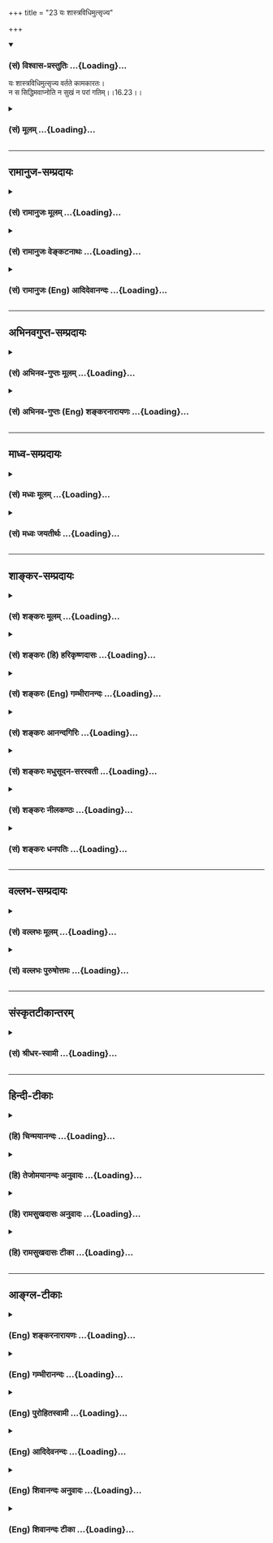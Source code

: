 +++
title = "23 यः शास्त्रविधिमुत्सृज्य"

+++
<div class="js_include" newlevelforh1="3" title="(सं) विश्वास-प्रस्तुतिः" unfilled url="/purANam/mahAbhAratam/06-bhIShma-parva/02-bhagavad-gItA-parva/saMskRtam/vishvAsa-prastutiH/16_daivAsura-sampad-vib/23_yaH_shAstravidhim.md">
<details open><summary><h3>(सं) विश्वास-प्रस्तुतिः ...{Loading}...</h3></summary>

यः शास्त्रविधिमुत्सृज्य वर्तते कामकारतः।  
न स सिद्धिमवाप्नोति न सुखं न परां गतिम्।।16.23।।
</details>
</div>
<div class="js_include collapsed" newlevelforh1="3" title="(सं) मूलम्" unfilled url="/purANam/mahAbhAratam/06-bhIShma-parva/02-bhagavad-gItA-parva/saMskRtam/mUlam/16_daivAsura-sampad-vib/23_yaH_shAstravidhim.md">
<details><summary><h3>(सं) मूलम् ...{Loading}...</h3></summary>

यः शास्त्रविधिमुत्सृज्य वर्तते कामकारतः।  
न स सिद्धिमवाप्नोति न सुखं न परां गतिम्।।16.23।।
</details>
</div>


_________________
## रामानुज-सम्प्रदायः
<div class="js_include collapsed" newlevelforh1="3" title="(सं) रामानुजः मूलम्" unfilled url="/purANam/mahAbhAratam/06-bhIShma-parva/02-bhagavad-gItA-parva/saMskRtam/rAmAnujaH/mUlam/16_daivAsura-sampad-vib/23_yaH_shAstravidhim.md">
<details><summary><h3>(सं) रामानुजः मूलम् ...{Loading}...</h3></summary>

।।16.23।।**शास्त्रं** वेदाः **विधिः** अनुशासनम् वेदाख्यं मदनुशासनम्
**उत्सृज्य यः कामकारतो वर्तते** स्वच्छन्दानुगणमार्गेण वर्तते; **न स
सिद्धिम् अवाप्नोति;** न काम् अपि आमुष्मिकीं सिद्धिम् अवाप्नोति। **न
सुखं** ऐहिकम् अपि किञ्चिद् अवाप्नोति। **न परां गतिम्** कुतः परां गतिं
प्राप्नोति इत्यर्थः।

</details>
</div>
<div class="js_include collapsed" newlevelforh1="3" title="(सं) रामानुजः वेङ्कटनाथः" unfilled url="/purANam/mahAbhAratam/06-bhIShma-parva/02-bhagavad-gItA-parva/saMskRtam/rAmAnujaH/venkaTanAthaH/16_daivAsura-sampad-vib/23_yaH_shAstravidhim.md">
<details><summary><h3>(सं) रामानुजः वेङ्कटनाथः ...{Loading}...</h3></summary>

  
  
।।16.23।। आसुरस्वभावेषु मूलतया प्रधानभूतास्त्रय उक्ताः तेभ्योऽपि
प्रधानतमःपरिहार्यो हेतुरनन्तरमुच्यत इत्याहशास्त्रानादर इति।
सर्वावस्थसमस्तपुरुषहितानुशासनाच्छास्त्रशब्दो वेदेष्वेव प्रथमं प्राप्तः
तदनुबन्धादन्येष्वित्यभिप्रायेणाऽऽहशास्त्रं वेदा इति। विधायकवाक्यस्य
शास्त्रशब्देनोपात्तत्वात् तद्व्यापारोऽत्र विधिशब्दविवक्षित इत्याह --
विधिरनुशासनमिति। फलितमाह -- वेदाख्यं मदनुशासनमिति। शास्त्रमेव विधिरिति
सामानाधिकरण्यं वा विवक्षितम्। मदनुशासनं इत्यनेनश्रुतिः स्मृतिर्ममैवाज्ञा
\[वि.ध.76।31\] इत्यादिस्मारणम्। एतेनान्यथा लिङ्गाद्यर्थं वर्णयन्तोऽपि
प्रत्युक्ताः। लिङादयो हि प्रशासितुरभिप्रायमाक्षेपादभिधानतो वा
व्यञ्जयन्ति। शास्त्रप्रतिपक्षभूतः कामकारोऽत्र न शास्त्रीयवैकल्पिकादिविषय
इत्यभिप्रायेणाऽऽहस्वच्छन्दानुगुणमार्गेति। अथ केन प्रयुक्तोऽयं \[3।36\]काम
एष क्रोध एषः \[3।37\] इत्याद्युक्तकामप्रयुक्तेत्युक्तं भवति। या
वेदबाह्याः स्मृतयो याश्च कांश्च कुदृष्टयः। सर्वास्ता निष्फलाः प्रेत्य
तमोनिष्ठा हि ताः स्मृताः \[मनुः12।96कू.पु.पू.7।2।31\]
इत्याद्यनुसन्धानेनाऽऽहन कामप्यामुष्मिकीं सिद्धिमिति।
आमुष्मिकसुखहेतुभूतामुपायसिद्धिमित्यर्थः। न सुखं न स्वर्गादिसुखमित्यर्थः।
यद्वाआमुष्मिकीं सिद्धिमिति स्वर्गादिफलविषयम्सुखमिति त्वैहिकपरम् अत एव हि
किञ्चिच्छब्दः। इहापि हि सुखं शास्त्रीयानुष्ठानजनितपरमपुरुषानुग्रहादेव।
अत एव ह्युच्यते -- अनाराधितगोविन्दा ये नरा दुःखभागिनः \[वि.ध.19।13\]
इति। कैमुत्यप्रदर्शनायात्रान्यसुखसमभिव्याहार इत्याह -- कुतः परां
गतिमिति।  
  

</details>
</div>
<div class="js_include collapsed" newlevelforh1="3" title="(सं) रामानुजः (Eng) आदिदेवानन्दः" unfilled url="/purANam/mahAbhAratam/06-bhIShma-parva/02-bhagavad-gItA-parva/saMskRtam/rAmAnujaH/english/AdidevAnandaH/16_daivAsura-sampad-vib/23_yaH_shAstravidhim.md">
<details><summary><h3>(सं) रामानुजः (Eng) आदिदेवानन्दः ...{Loading}...</h3></summary>

16.23 Here Sastra means Vedas. Vidhi stands for injunction. He who
abandons My injunction called Vedas and acts under the influence of
desire, viz., takes the path according to his own wishes, does not
attain perfection, He does not reach any Siddhi in the next world, nor
does he find the slighest happiness in this world, let alone the
attainment of the supreme state. It is not possible for him to do so.
Such is the meaning.

</details>
</div>


_________________
## अभिनवगुप्त-सम्प्रदायः
<div class="js_include collapsed" newlevelforh1="3" title="(सं) अभिनव-गुप्तः मूलम्" unfilled url="/purANam/mahAbhAratam/06-bhIShma-parva/02-bhagavad-gItA-parva/saMskRtam/abhinava-guptaH/mUlam/16_daivAsura-sampad-vib/23_yaH_shAstravidhim.md">
<details><summary><h3>(सं) अभिनव-गुप्तः मूलम् ...{Loading}...</h3></summary>

।।16.23 -- 16.24।। न चैतत् पुरुषवचनमित्यनादरणीयम्; अपि तु
अनादिशास्त्रमत्र प्रमाणम् इत्युच्यते -- यः शास्त्रविधिमिति। तस्मादिति।
शास्त्रविधिं त्यजत स्वमनीषयैव कार्याकार्यविचारं कुर्वतः प्रत्युत
नरकपातः। तस्मात् आत्मबुद्ध्या +++(S;;N add शास्त्रमननुसृत्य after
आत्मबुद्ध्या)+++ कार्याकार्यव्यवस्थां मा कार्षीः इति तात्पर्यम् \[इति\]।

</details>
</div>
<div class="js_include collapsed" newlevelforh1="3" title="(सं) अभिनव-गुप्तः (Eng) शङ्करनारायणः" unfilled url="/purANam/mahAbhAratam/06-bhIShma-parva/02-bhagavad-gItA-parva/saMskRtam/abhinava-guptaH/english/shankaranArAyaNaH/16_daivAsura-sampad-vib/23_yaH_shAstravidhim.md">
<details><summary><h3>(सं) अभिनव-गुप्तः (Eng) शङ्करनारायणः ...{Loading}...</h3></summary>

16.23 See Coment under 16.24

</details>
</div>


_________________
## माध्व-सम्प्रदायः
<div class="js_include collapsed" newlevelforh1="3" title="(सं) मध्वः मूलम्" unfilled url="/purANam/mahAbhAratam/06-bhIShma-parva/02-bhagavad-gItA-parva/saMskRtam/madhvaH/mUlam/16_daivAsura-sampad-vib/23_yaH_shAstravidhim.md">
<details><summary><h3>(सं) मध्वः मूलम् ...{Loading}...</h3></summary>

।।16.23।। Sri Madhvacharya did not comment on this sloka.,

</details>
</div>
<div class="js_include collapsed" newlevelforh1="3" title="(सं) मध्वः जयतीर्थः" unfilled url="/purANam/mahAbhAratam/06-bhIShma-parva/02-bhagavad-gItA-parva/saMskRtam/madhvaH/jayatIrthaH/16_daivAsura-sampad-vib/23_yaH_shAstravidhim.md">
<details><summary><h3>(सं) मध्वः जयतीर्थः ...{Loading}...</h3></summary>

।।16.23।। Sri Jayatirtha did not comment on this sloka.  
  

</details>
</div>


_________________
## शाङ्कर-सम्प्रदायः
<div class="js_include collapsed" newlevelforh1="3" title="(सं) शङ्करः मूलम्" unfilled url="/purANam/mahAbhAratam/06-bhIShma-parva/02-bhagavad-gItA-parva/saMskRtam/shankaraH/mUlam/16_daivAsura-sampad-vib/23_yaH_shAstravidhim.md">
<details><summary><h3>(सं) शङ्करः मूलम् ...{Loading}...</h3></summary>

।।16.23।। --,**यः शास्त्रविधिं** शास्त्रं वेदः तस्य विधिं
कर्तव्याकर्तव्यज्ञानकारणं विधिप्रतिषेधाख्यम् **उत्सृज्य** त्यक्त्वा
**वर्तते कामकारतः** कामप्रयुक्तः सन्; **न सः सिद्धिं**
पुरुषार्थयोग्यताम् **अवाप्नोति; न** अपि अस्मिन् लोके **सुखं न** अपि
**परां** प्रकृष्टां **गतिं** स्वर्गं मोक्षं वा।।

</details>
</div>
<div class="js_include collapsed" newlevelforh1="3" title="(सं) शङ्करः (हि) हरिकृष्णदासः" unfilled url="/purANam/mahAbhAratam/06-bhIShma-parva/02-bhagavad-gItA-parva/saMskRtam/shankaraH/hindI/harikRShNadAsaH/16_daivAsura-sampad-vib/23_yaH_shAstravidhim.md">
<details><summary><h3>(सं) शङ्करः (हि) हरिकृष्णदासः ...{Loading}...</h3></summary>

।।16.23।। इस समस्त आसुरी सम्पत्तिके त्यागका और कल्याणमय आचरणोंका; मूल
कारण शास्त्र है; शास्त्रप्रमाणसे ही दोनों किये जा सकते हैं; अन्यथा नहीं;
अतः --, जो मनुष्य शास्त्रके विधानको; अर्थात् कर्तव्यअकर्तव्यके ज्ञानका
कारण जो विधिनिषेधबोधक आदेश है उसको; छोड़कर कामनासे प्रयुक्त हुआ बर्तता
है; वह न तो सिद्धिको -- पुरुषार्थकी योग्यताको पाता है; न इस लोकमें सुख
पाता है और न परम गतिको अर्थात् स्वर्ग या मोक्षको ही पाता है।

</details>
</div>
<div class="js_include collapsed" newlevelforh1="3" title="(सं) शङ्करः (Eng) गम्भीरानन्दः" unfilled url="/purANam/mahAbhAratam/06-bhIShma-parva/02-bhagavad-gItA-parva/saMskRtam/shankaraH/english/gambhIrAnandaH/16_daivAsura-sampad-vib/23_yaH_shAstravidhim.md">
<details><summary><h3>(सं) शङ्करः (Eng) गम्भीरानन्दः ...{Loading}...</h3></summary>

16.23 Utsrjiya, ignoring, setting aside; sastra-vidhim, the precept of
the scriptures, which is th source of the knoweldge of what is duty and
what is not-called injunction and prohibition; yah, he who; vartate,
acts; kama-karatah, under the impulsion of passion; sah, he; na, does
not; avapnoti, attain; siddhim, perfection, fitness for Liberation; nor
even sukham, happiness in this world; nor even the param, supreme best;
gatim, Goal-heaven or Liberation.

</details>
</div>
<div class="js_include collapsed" newlevelforh1="3" title="(सं) शङ्करः आनन्दगिरिः" unfilled url="/purANam/mahAbhAratam/06-bhIShma-parva/02-bhagavad-gItA-parva/saMskRtam/shankaraH/AnandagiriH/16_daivAsura-sampad-vib/23_yaH_shAstravidhim.md">
<details><summary><h3>(सं) शङ्करः आनन्दगिरिः ...{Loading}...</h3></summary>

।।16.23।। आसुर्याः संपदो वर्जने श्रेयसश्च करणे किं कारणं तदाह --
**सर्वस्येति।** तस्य कारणत्वं साधयति -- **शास्त्रेति।**
उक्तमुपजीव्यानन्तरश्लोकं प्रवर्तयति -- **अत इति।** शिष्यतेऽनुशिष्यते
बोध्यतेऽनेनापूर्वोऽर्थ इति शास्त्रं तच्च विधिनिषेधात्मकमित्युपेत्य
व्याचष्टे -- **कर्तव्येति।** कामस्य करणं कामकारस्तस्माद्धेतोरित्युपेत्य
कामाधीना शास्त्रविमुखस्य प्रवृत्तिरित्याह -- **कामेति।**
कामाधीनप्रवृत्तेः सदा पुमर्थायोग्यस्य सर्वपुरुषार्थासिद्धिरित्याह --
**नापीति।**

</details>
</div>
<div class="js_include collapsed" newlevelforh1="3" title="(सं) शङ्करः मधुसूदन-सरस्वती" unfilled url="/purANam/mahAbhAratam/06-bhIShma-parva/02-bhagavad-gItA-parva/saMskRtam/shankaraH/madhusUdana-sarasvatI/16_daivAsura-sampad-vib/23_yaH_shAstravidhim.md">
<details><summary><h3>(सं) शङ्करः मधुसूदन-सरस्वती ...{Loading}...</h3></summary>

।।16.23।। यस्मादश्रेयोनाचरणस्य श्रेयआचरणस्य न शास्त्रमेव निमित्तं तयोः
शास्त्रैकगम्यत्वात्तस्मात् -- यः शास्त्रविधिमुत्सृज्येति।
शिष्यतेऽनुशिष्यतेऽपूर्वोऽर्थो बोध्यतेऽनेनेति शास्त्रं
वेदस्तदुपजीविस्मृतिपुराणादि च; तत्संबन्धी विधिर्लिङादिशब्दः कुर्यान्न
कुर्यादित्येवं प्रवर्तनानिवर्तनात्मकः
कर्तव्याकर्तव्यज्ञानहेतुर्विधिनिषेधाख्यस्तं शास्त्रविधिं
विधिनिषेधातिरिक्तमपि ब्रह्मप्रतिपादकं शास्त्रमस्तीति सूचयितुं विधिशब्दः।
उत्सृज्याश्रद्धया परित्यज्य कामकारतः स्वेच्छामात्रेण वर्तते विहितमपि
नाचरति निषिद्धमप्याचरति यः सः संसिद्धिं
पुरुषार्थप्राप्तियोग्यामन्तःकरणशुद्धिं कर्माणि कुर्वन्नपि नाप्नोति। न
सुखमैहिकं; नापि परां प्रकृष्टां गतिं स्वर्गं मोक्षं वा।

</details>
</div>
<div class="js_include collapsed" newlevelforh1="3" title="(सं) शङ्करः नीलकण्ठः" unfilled url="/purANam/mahAbhAratam/06-bhIShma-parva/02-bhagavad-gItA-parva/saMskRtam/shankaraH/nIlakaNThaH/16_daivAsura-sampad-vib/23_yaH_shAstravidhim.md">
<details><summary><h3>(सं) शङ्करः नीलकण्ठः ...{Loading}...</h3></summary>

।।16.23।। न केवलं काष्ठतपस्विवत्कामादित्यागमात्रेणोच्छास्त्रवर्ती
सिध्यतीत्याह -- **य इति।** शास्त्रविधिं शास्त्रेण
इष्टसाधनतयाऽनिष्टसाधनतया च ज्ञापितंब्राह्मणो यजेत;न सुरां पिबेत्
इत्यादिना विहितं निषिद्धं च उत्सृज्य विहितमकरणेन निषिद्धमाचरणेन च
उत्सृज्य यो वर्तते कामकारत इच्छया स सिद्धिं चित्तशुद्धिं,सुखं
वैराग्यादिजनितां तृप्तिं परां गतिं मोक्षं च नावाप्नोति।

</details>
</div>
<div class="js_include collapsed" newlevelforh1="3" title="(सं) शङ्करः धनपतिः" unfilled url="/purANam/mahAbhAratam/06-bhIShma-parva/02-bhagavad-gItA-parva/saMskRtam/shankaraH/dhanapatiH/16_daivAsura-sampad-vib/23_yaH_shAstravidhim.md">
<details><summary><h3>(सं) शङ्करः धनपतिः ...{Loading}...</h3></summary>

।।16.23।। आसुर्याः संपदः परिवर्जनस्य श्रेयआचरणस्य च किं
कारणमित्यपेक्षायामुभयं शास्त्रप्रमाणाच्छक्यं कर्तुं नान्यथाऽत उभयोः
शास्त्रं कारणमिति बोधयितुं शास्त्रविधित्यागेऽनर्थमाह -- य इति।
शिष्यतेऽनुशिष्यते बोध्यतेऽनेनाज्ञातोऽर्थ इति शास्त्रं
वेदस्तदुपजीविस्मृतीतिहासपुराणादि च तस्य विधिः कुर्यान्न कुर्यादिति
कर्तव्याकर्तव्यज्ञानकारणं शास्त्र संबन्धिविधिनिषेधाख्यस्तं यः
शास्त्रविधिमुत्सृज्य विहाय कामकारतः स्वेच्छानुसारेण वर्तते कामस्य करणं
कामकारस्तस्माद्वेतोः शास्त्रविधिमुत्सृत्येति वा संबन्धः। संसिद्धिं
पुरुषार्थयोग्यतां चित्तशुद्य्धादिलक्षणआं नावप्नोति नास्मिँल्लोके सुखं
नापि परां प्रकृष्टां गतिं स्वर्गं मोक्षं चाप्नोति।

</details>
</div>


_________________
## वल्लभ-सम्प्रदायः
<div class="js_include collapsed" newlevelforh1="3" title="(सं) वल्लभः मूलम्" unfilled url="/purANam/mahAbhAratam/06-bhIShma-parva/02-bhagavad-gItA-parva/saMskRtam/vallabhaH/mUlam/16_daivAsura-sampad-vib/23_yaH_shAstravidhim.md">
<details><summary><h3>(सं) वल्लभः मूलम् ...{Loading}...</h3></summary>

।।16.23।। कामादित्यागश्च शास्त्रोक्तस्वधर्माचरणां विना न भवतीत्याह -- य
इति। सर्वःब्रह्मादयस्त्ववयवाः पुरुषोत्तमस्य इत्याज्ञाय देवयजनं हरिणा
सदोक्तं इति शास्त्रविधिमुत्सृज्य कामकारतः अशास्त्रीयस्वच्छन्दश्रद्धातो
वर्त्तते; न च सिद्धिं कामपि तत्त्वज्ञानाप्तिरूपामामुष्मिकीं वा
समवाप्नोति सुखमैहिकमपि नाप्नोति; न च परां गतिमपि।

</details>
</div>
<div class="js_include collapsed" newlevelforh1="3" title="(सं) वल्लभः पुरुषोत्तमः" unfilled url="/purANam/mahAbhAratam/06-bhIShma-parva/02-bhagavad-gItA-parva/saMskRtam/vallabhaH/puruShottamaH/16_daivAsura-sampad-vib/23_yaH_shAstravidhim.md">
<details><summary><h3>(सं) वल्लभः पुरुषोत्तमः ...{Loading}...</h3></summary>

  
  
।।16.23।। किञ्च -- असुराश्च अशास्त्रविहिताः असत्कर्मणि निरता अतो
यश्चैतत्सङ्गत्यागी न किन्तु तद्भक्तोऽशास्त्रं कर्म करोति न स मुक्तिं
प्राप्नोतीत्याह -- यः शास्त्रेति। आसुरसङ्गात्तु यः शास्त्रविधिमुत्सृज्य
अवगणय्य कामकारतः स्वेच्छातः अशास्त्रेषु वर्तते; स न सिद्धिं
स्वमनोभिलाषं; न सुखं मनोनिर्वृतिं; न परां गतिं मोक्षं
प्राप्नोतीत्यर्थः।  
  

</details>
</div>


_________________
## संस्कृतटीकान्तरम्
<div class="js_include collapsed" newlevelforh1="3" title="(सं) श्रीधर-स्वामी" unfilled url="/purANam/mahAbhAratam/06-bhIShma-parva/02-bhagavad-gItA-parva/saMskRtam/shrIdhara-svAmI/16_daivAsura-sampad-vib/23_yaH_shAstravidhim.md">
<details><summary><h3>(सं) श्रीधर-स्वामी ...{Loading}...</h3></summary>

।।16.23।। कामादित्यागश्च स्वधर्माचरणं विना न भवतीत्याह **-- य इति।**
शास्त्रविधिं वेदविहितं धर्ममुत्सृज्य यः कामकारतो यथेच्छं वर्तते स
सिद्धिं तत्त्वज्ञानं न प्राप्नोति। नच सुखमुपशमं नच परां गतिं मुक्तिं
प्राप्नोति।

</details>
</div>


_________________
## हिन्दी-टीकाः
<div class="js_include collapsed" newlevelforh1="3" title="(हि) चिन्मयानन्दः" unfilled url="/purANam/mahAbhAratam/06-bhIShma-parva/02-bhagavad-gItA-parva/hindI/chinmayAnandaH/16_daivAsura-sampad-vib/23_yaH_shAstravidhim.md">
<details><summary><h3>(हि) चिन्मयानन्दः ...{Loading}...</h3></summary>

।।16.23।। गीताचार्य भगवान् श्रीकृष्ण का उपदेश यह है कि कामक्रोधादि
आत्मघातक अवगुणों के त्याग से आन्तरिक शक्तियों का जो संचय किया जाता है;
उसका आत्मोन्नति के लिए सदुपयोग करना चाहिए। ऐसा न करने पर मनुष्य का जो
पतन होता है; उससे पुन ऊपर उठना अति कठिन हो जाता है। रावणादि के समान
असुरों का चरित्र इस तथ्य का विशिष्ट प्रमाण है। ये असुर तपश्चर्या के
द्वारा असीम शक्तियां प्राप्त करते थे; परन्तु उसके दुरुपयोग करके वे
आत्मनाश ही करते थे उनकी शक्तियां ऐसी अद्भुत और भयंकर थीं कि उन्होंने
अपनी पीढ़ी को हिला दिया था और उसे चूरचूर कर पृथ्वी की धूल चटा दी थी।
स्वयं को तथा इस जगत् को अनर्थ से सुरक्षित रख्ाने के लिए लोगों को गम्भीर
चेतावनी की आवश्यकता है। इन अन्तिम दो श्लोकों में यही चेतावनी दी गयी
है। जो पुरुष शास्त्रविधि की उपेक्षा करके अपनी स्वच्छन्द प्रकृति के अनुसार
ही काम करता है; उसे वस्तुत किसी प्रकार का भी लाभ नहीं होता। यहाँ शास्त्र
शब्द से कठिन और विस्तृत कर्मकाण्ड को ही समझना आवश्यक नहीं है; जिसका
अनुष्ठान और उपदेश रूढ़िवादी लोग विशेष बल देकर करते हैं। ब्रह्यविद्या का
तथा तत्प्राप्ति के साधनों का उपदेश जिन ग्रन्थों में दिया गया है उन्हें
यहाँ शास्त्र कहा गया है। ऐसे ग्रन्थ मुख्यत उपनिषद् हैं। वेदान्त के
प्रतिपाद्य विषय तथा परिभाषिक शब्दावली का वर्णन करने वाले ग्रन्थों को
प्रकरण ग्रन्थ कहा जाता हैं। गीता में ब्रह्मविद्या तथा तत्प्राप्ति के
साधन उपदिष्ट है; इसलिए गीता भी शास्त्र ही है। कामकारत प्रस्तुत खण्ड में
काम; क्रोध और लोभ के त्याग का उपदेश दिया गया है। हमने यह देखा कि क्रोध
और लोभ का मूल कारण काम ही है। इसलिए; भगवान् श्रीकृष्ण यहाँ केवल काम का
ही उल्लेख करते हुए कहते हैं कि काम से प्रेरित मनुष्य को परम लक्ष्य की
प्राप्ति नहीं होती। वह न सिद्धि प्राप्त करता है न सुख और न परा गति। गीता
के उपदेश का पालन न करने से क्या हानि होगी इसका उत्तर यह है कि कामना से
प्रेरित; लोभ से प्रोत्साहित और क्रोध से विक्षिप्त पुरुष सदैव अशान्ति और
क्रूर मनाद्वेगों से पूर्ण जीवन को ही प्राप्त करता है। ऐसा पुरुष न सुख
प्राप्त करता है और न आत्मविकास। अत; निष्कर्ष यह निकलता है कि

</details>
</div>
<div class="js_include collapsed" newlevelforh1="3" title="(हि) तेजोमयानन्दः अनुवादः" unfilled url="/purANam/mahAbhAratam/06-bhIShma-parva/02-bhagavad-gItA-parva/hindI/tejomayAnandaH/anuvAdaH/16_daivAsura-sampad-vib/23_yaH_shAstravidhim.md">
<details><summary><h3>(हि) तेजोमयानन्दः अनुवादः ...{Loading}...</h3></summary>

।।16.23।। जो पुरुष शास्त्रविधि को त्यागकर अपनी कामना से प्रेरित होकर ही
कार्य करता है, वह न पूर्णत्व की सिद्धि प्राप्त करता है, न सुख और न परा
गति।।

</details>
</div>
<div class="js_include collapsed" newlevelforh1="3" title="(हि) रामसुखदासः अनुवादः" unfilled url="/purANam/mahAbhAratam/06-bhIShma-parva/02-bhagavad-gItA-parva/hindI/rAmasukhadAsaH/anuvAdaH/16_daivAsura-sampad-vib/23_yaH_shAstravidhim.md">
<details><summary><h3>(हि) रामसुखदासः अनुवादः ...{Loading}...</h3></summary>

।।16.23।।****जो मनुष्य शास्त्रविधिको छोड़कर अपनी इच्छासे मनमाना आचरण
करता है, वह न सिद्धि-(अन्तःकरणकी शुद्धि-) को, न सुखको और न परमगतिको ही
प्राप्त होता है।

</details>
</div>
<div class="js_include collapsed" newlevelforh1="3" title="(हि) रामसुखदासः टीका" unfilled url="/purANam/mahAbhAratam/06-bhIShma-parva/02-bhagavad-gItA-parva/hindI/rAmasukhadAsaH/TIkA/16_daivAsura-sampad-vib/23_yaH_shAstravidhim.md">
<details><summary><h3>(हि) रामसुखदासः टीका ...{Loading}...</h3></summary>

।।16.23।।***व्याख्या --***  यः शास्त्रविधिमुत्सृज्य वर्तते -- **जो लोग
शास्त्रविधिकी अवहेलना करके शास्त्रविहित यज्ञ करते हैं**; दान करते हैं;
परोपकार करते हैं; दुनियाके लाभके लिये तरहतरहके कई अच्छेअच्छे काम करते
हैं परन्तु वह सब करते हैं -- **कामकारतः** **(टिप्पणी प₀ 830)** अर्थात्
शास्त्रविधिकी तरफ ध्यान न देकर अपने मनमाने ढङ्गसे करते हैं। मनमाने
ढङ्गसे करनेमें कारण यह है कि उनके भीतर जो काम; क्रोध आदि पड़े रहते हैं;
उनकी परवाह न करके वे बाहरी आचरणोंसे ही अपनेको बड़ा मानते हैं। तात्पर्य
है कि वे बाहरके आचरणोंको ही श्रेष्ठ समझते हैं। दूसरे लोग भी बाहरके
आचरणोंको ही विशेषतासे देखते हैं। भीतरके भावोंको; सिद्धान्तोंको जाननेवाले
लोग बहुत कम होते हैं। परन्तु वास्तवमें भीतरके भावोंका ही विशेष महत्त्व
है। अगर भीतरमें दुर्गुणदुर्भाव रहते हैं और बाहरसे बड़े भारी त्यागीतपस्वी
बन जाते हैं; तो अभिमानमें आकर दूसरोंकी ताड़ना कर देते हैं। इस प्रकार
भीतरमें ब़ढ़े हुए देहाभिमानके कारण उनके गुण भी दोषमें परिणत हो जाते हैं;
उनकी महिमा निन्दामें परिणत हो जाती है; उनका त्याग रागमें; आसक्तिमें;
भोगोंमें परिणत हो जाता है और आगे चलकर वे पतनमें चले जाते हैं। इसलिये
भीतरमें दोषोंके रहनेसे ही वे शास्त्रविधिका त्याग करके मनमाने ढङ्गसे आचरण
करते हैं। जैसे रोगी अपनी दृष्टिसे तो कुपथ्यका त्याग और पथ्यका सेवन करता
है; पर वह आसक्तिवश कुपथ्य ले लेता है; जिससे उसका स्वास्थ्य और अधिक खराब
हो जाता है। ऐसे ही वे लोग अपनी दृष्टिसे अच्छेअच्छे काम करते हैं; पर
भीतरमें काम; क्रोध और लोभका आवेश रहनेसे वे शास्त्रविधिकी अवहेलना करके
मनमाने ढङ्गसे काम करने लग जाते हैं; जिससे वे अधोगतिमें चले जाते हैं।**न
स सिद्धिमवाप्नोति --** आसुरीसम्पदावाले जो लोग शास्त्रविधिका त्याग करके
यज्ञ आदि शुभ कर्म करते हैं; उनको धन; मान; आदर आदिके रूपमें कुछ
प्रसिद्धिरूप सिद्धि मिल सकती है; पर वास्तवमें अन्तःकरणकी शुद्धिरूप जो
सिद्धि है; वह उनको नहीं मिलती।  
  
**न सुखम् --** उनको सुख भी नहीं मिलता क्योंकि उनके भीतरमें कामक्रोधादिकी
जलन बनी रहती है। पदार्थोंके संयोगसे होनेवाला सुख उन्हें मिल सकता है; पर
वह सुखदुःखोंका कारण ही है अर्थात् उससे दुःखहीदुःख पैदा होते हैं (गीता 5।
22)। तात्पर्य यह है कि पारमार्थिक मार्गमें मिलनेवला सात्त्विक सुख उनको
नहीं मिलता।**न परां गतिम् --** उनको परमगति भी नहीं मिलती। परमगति मिले ही
कैसे पहले तो वे परमगतिको मानते ही नहीं और यदि मानते भी हैं; तो भी वह
उनको मिल नहीं सकती क्योंकि काम; क्रोध और लोभके कारण उनके कर्म ही ऐसे
होते हैं। सिद्धि; सुख और परमगतिके न मिलनेका तात्पर्य यह है कि वे आचरण तो
श्रेष्ठ करते हैं; जिससे उन्हें सिद्धि; सुख और परमगतिकी प्राप्ति हो सके
परन्तु भीतरमें काम; क्रोध; लोभ; अभिमान आदि रहनेसे उनके अच्छे आचरण भी
बुराईमें ही चले जाते हैं। इससे उनको उपर्युक्त चीजें नहीं मिलतीं। यदि ऐसा
मान लिया जाय कि उनके आचरण ही बुरे होते हैं; तो भगवान्का **न स
सिद्धिमवाप्नोति न सुखं न परां गतिम् --** ऐसा कहना बनेगा ही नहीं क्योंकि
प्राप्ति होनेपर ही निषेध होता है -- **प्राप्तौ सत्यां निषेधः।**  
  
***सम्बन्ध --***  शास्त्रविधिका त्याग करनेसे मनुष्यको सिद्धि आदिकी
प्राप्ति नहीं होती; इसलिये मनुष्यको क्या करना चाहिये -- इसे आगेके
श्लोकमें बताते हैं।

</details>
</div>


_________________
## आङ्ग्ल-टीकाः
<div class="js_include collapsed" newlevelforh1="3" title="(Eng) शङ्करनारायणः" unfilled url="/purANam/mahAbhAratam/06-bhIShma-parva/02-bhagavad-gItA-parva/english/shankaranArAyaNaH/16_daivAsura-sampad-vib/23_yaH_shAstravidhim.md">
<details><summary><h3>(Eng) शङ्करनारायणः ...{Loading}...</h3></summary>

16.23. He, who neglects the injunction of the scriptures, and acts
according to his own will-he attains neither the success, nor happiness
nor the highest goal (emancipation).

</details>
</div>
<div class="js_include collapsed" newlevelforh1="3" title="(Eng) गम्भीरानन्दः" unfilled url="/purANam/mahAbhAratam/06-bhIShma-parva/02-bhagavad-gItA-parva/english/gambhIrAnandaH/16_daivAsura-sampad-vib/23_yaH_shAstravidhim.md">
<details><summary><h3>(Eng) गम्भीरानन्दः ...{Loading}...</h3></summary>

16.23 Ignoring the precept of the scriptures, he who acts under the
impulsion of passion,-he does not attain perfection, nor happiness, nor
the supreme Goal.

</details>
</div>
<div class="js_include collapsed" newlevelforh1="3" title="(Eng) पुरोहितस्वामी" unfilled url="/purANam/mahAbhAratam/06-bhIShma-parva/02-bhagavad-gItA-parva/english/purohitasvAmI/16_daivAsura-sampad-vib/23_yaH_shAstravidhim.md">
<details><summary><h3>(Eng) पुरोहितस्वामी ...{Loading}...</h3></summary>

16.23 But he who neglects the commands of the scriptures, and follows
the promptings of passion, he does not attain perfection, happiness or
the final goal.

</details>
</div>
<div class="js_include collapsed" newlevelforh1="3" title="(Eng) आदिदेवनन्दः" unfilled url="/purANam/mahAbhAratam/06-bhIShma-parva/02-bhagavad-gItA-parva/english/AdidevanandaH/16_daivAsura-sampad-vib/23_yaH_shAstravidhim.md">
<details><summary><h3>(Eng) आदिदेवनन्दः ...{Loading}...</h3></summary>

16.23 He who, abandoning the injunctions of the Sastras, acts under the
influence of desire, attains neither perfection nor pleasure, nor the
supreme state.

</details>
</div>
<div class="js_include collapsed" newlevelforh1="3" title="(Eng) शिवानन्दः अनुवादः" unfilled url="/purANam/mahAbhAratam/06-bhIShma-parva/02-bhagavad-gItA-parva/english/shivAnandaH/anuvAdaH/16_daivAsura-sampad-vib/23_yaH_shAstravidhim.md">
<details><summary><h3>(Eng) शिवानन्दः अनुवादः ...{Loading}...</h3></summary>

16.23 He who, having cast aside the ordinances of the scriptures, acts
under the impulse of desire, attains not perfection, nor happiness nor
the Supreme Goal.

</details>
</div>
<div class="js_include collapsed" newlevelforh1="3" title="(Eng) शिवानन्दः टीका" unfilled url="/purANam/mahAbhAratam/06-bhIShma-parva/02-bhagavad-gItA-parva/english/shivAnandaH/TIkA/16_daivAsura-sampad-vib/23_yaH_shAstravidhim.md">
<details><summary><h3>(Eng) शिवानन्दः टीका ...{Loading}...</h3></summary>

16.23 यः who; शास्त्रविधिम् the ordinance of the scriptures; उत्सृज्य
having cast aside; वर्तते acts; कामकारतः under the impulse of desire; न
not; सः he; सिद्धिम् perfection; अवाप्नोति attains; न not; सुखम्
happiness; न not; पराम् Supreme; गतिम् Goal.Commentary He who does not
care for the Self; who gives free rein to these three sins; is a traitor
to the Self. He who has renounced the authority of the Vedas which; like
a mother; is eally disposed and kind to all; and which; like a
beaconlight; points out what is good and what is evil; does not attain
perfection nor happiness nor the Supreme Goal. He who pays no attention
to prescribed actions and follows the promptings of desire awakened by
the senses; does not obtain God.

</details>
</div>
